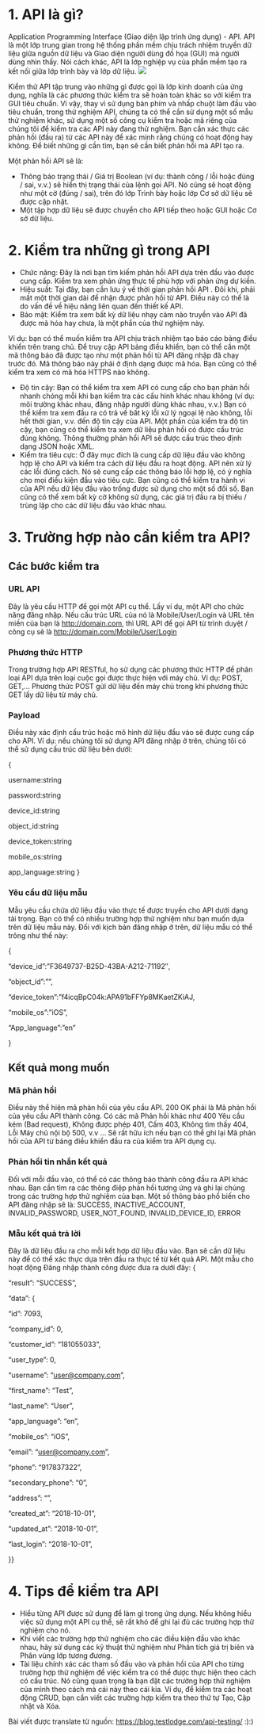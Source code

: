 # 1. API là gì?
Application Programming Interface (Giao diện lập trình ứng dụng) - API. API là một lớp trung gian trong hệ thống phần mềm chịu trách nhiệm truyền dữ liệu giữa nguồn dữ liệu và Giao diện người dùng đồ họa (GUI) mà người dùng nhìn thấy. Nói cách khác, API là lớp nghiệp vụ của phần mềm tạo ra kết nối giữa lớp trình bày và lớp dữ liệu.
![](https://images.viblo.asia/b83eee70-99c9-46e7-a502-4ecc387fff15.png)

Kiểm thử API tập trung vào những gì được gọi là lớp kinh doanh của ứng dụng, nghĩa là các phương thức kiểm tra sẽ hoàn toàn khác so với kiểm tra GUI tiêu chuẩn. Vì vậy, thay vì sử dụng bàn phím và nhấp chuột làm đầu vào tiêu chuẩn, trong thử nghiệm API, chúng ta có thể cần sử dụng một số mẫu thử nghiệm khác, sử dụng một số công cụ kiểm tra hoặc mã riêng của chúng tôi để kiểm tra các API này đang thử nghiệm. Bạn cần xác thực các phản hồi (đầu ra) từ các API này để xác minh rằng chúng có hoạt động hay không. Để biết những gì cần tìm, bạn sẽ cần biết phản hồi mà API tạo ra.

Một phản hồi API sẽ là:

- Thông báo trạng thái / Giá trị Boolean (ví dụ: thành công / lỗi hoặc đúng / sai, v.v.) sẽ hiển thị trạng thái của lệnh gọi API. Nó cũng sẽ hoạt động như một cờ (đúng / sai), trên đó lớp Trình bày hoặc lớp Cơ sở dữ liệu sẽ được cập nhật.
- Một tập hợp dữ liệu sẽ được chuyển cho API tiếp theo hoặc GUI hoặc Cơ sở dữ liệu.
# 2. Kiểm tra những gì trong API
- Chức năng: Đây là nơi bạn tìm kiếm phản hồi API dựa trên đầu vào được cung cấp. Kiểm tra xem phản ứng thực tế phù hợp với phản ứng dự kiến.
- Hiệu suất: Tại đây, bạn cần lưu ý về thời gian phản hồi API . Đôi khi, phải mất một thời gian dài để nhận được phản hồi từ API. Điều này có thể là do vấn đề về hiệu năng liên quan đến thiết kế API.
- Bảo mật: Kiểm tra xem bất kỳ dữ liệu nhạy cảm nào truyền vào API đã được mã hóa hay chưa, là một phần của thử nghiệm này. 

Ví dụ: bạn có thể muốn kiểm tra API chịu trách nhiệm tạo báo cáo bảng điều khiển trên trang chủ. Để truy cập API bảng điều khiển, bạn có thể cần một mã thông báo đã được tạo như một phản hồi từ API đăng nhập đã chạy trước đó. Mã thông báo này phải ở định dạng được mã hóa. Bạn cũng có thể kiểm tra xem có mã hóa HTTPS nào không.
- Độ tin cậy: Bạn có thể kiểm tra xem API có cung cấp cho bạn phản hồi nhanh chóng mỗi khi bạn kiểm tra các cấu hình khác nhau không (ví dụ: môi trường khác nhau, đăng nhập người dùng khác nhau, v.v.) Bạn có thể kiểm tra xem đầu ra có trả về bất kỳ lỗi xử lý ngoại lệ nào không, lỗi hết thời gian, v.v. đến độ tin cậy của API. Một phần của kiểm tra độ tin cậy, bạn cũng có thể kiểm tra xem dữ liệu phản hồi có được cấu trúc đúng không. Thông thường phản hồi API sẽ được cấu trúc theo định dạng JSON hoặc XML.
- Kiểm tra tiêu cực: Ở đây mục đích là cung cấp dữ liệu đầu vào không hợp lệ cho API và kiểm tra cách dữ liệu đầu ra hoạt động. API nên xử lý các lỗi đúng cách. Nó sẽ cung cấp các thông báo lỗi hợp lệ, có ý nghĩa cho mọi điều kiện đầu vào tiêu cực. Bạn cũng có thể kiểm tra hành vi của API nếu dữ liệu đầu vào trống được sử dụng cho một số đối số. Bạn cũng có thể xem bất kỳ cờ không sử dụng, các giá trị đầu ra bị thiếu / trùng lặp cho các dữ liệu đầu vào khác nhau.
# 3. Trường hợp nào cần kiểm tra API?
## Các bước kiểm tra
### URL API

Đây là yêu cầu HTTP để gọi một API cụ thể. Lấy ví dụ, một API cho chức năng đăng nhập. Nếu cấu trúc URL của nó là Mobile/User/Login và URL tên miền của bạn là http://domain.com, thì URL API để gọi API từ trình duyệt / công cụ sẽ là http://domain.com/Mobile/User/Login

### Phương thức HTTP

Trong trường hợp API RESTful, họ sử dụng các phương thức HTTP để phân loại API dựa trên loại cuộc gọi được thực hiện với máy chủ. Ví dụ: POST, GET,... Phương thức POST gửi dữ liệu đến máy chủ trong khi phương thức GET lấy dữ liệu từ máy chủ.

### Payload

Điều này xác định cấu trúc hoặc mô hình dữ liệu đầu vào sẽ được cung cấp cho API. Ví dụ: nếu chúng tôi sử dụng API đăng nhập ở trên, chúng tôi có thể sử dụng cấu trúc dữ liệu bên dưới:

{

username:string

password:string

device_id:string

object_id:string

device_token:string

mobile_os:string

app_language:string
}

### Yêu cầu dữ liệu mẫu

Mẫu yêu cầu chứa dữ liệu đầu vào thực tế được truyền cho API dưới dạng tải trọng. Bạn có thể có nhiều trường hợp thử nghiệm như bạn muốn dựa trên dữ liệu mẫu này. Đối với kịch bản đăng nhập ở trên, dữ liệu mẫu có thể trông như thế này:

{

“device_id”:”F3649737-B25D-43BA-A212-71192″,

“object_id”:””,

“device_token”:”f4icqBpC04k:APA91bFFYp8MKaetZKiAJ,

“mobile_os”:”iOS”,

“App_language”:”en”

}

## Kết quả mong muốn
### Mã phản hồi

Điều này thể hiện mã phản hồi của yêu cầu API. 200 OK phải là Mã phản hồi của yêu cầu API thành công. Có các mã Phản hồi khác như 400 Yêu cầu kém (Bad request), Không được phép 401, Cấm 403, Không tìm thấy 404, Lỗi Máy chủ nội bộ 500, v.v ... Sẽ rất hữu ích nếu bạn có thể ghi lại Mã phản hồi của API từ bảng điều khiển đầu ra của kiểm tra API dụng cụ.

### Phản hồi tin nhắn kết quả
Đối với mỗi đầu vào, có thể có các thông báo thành công đầu ra API khác nhau. Bạn cần tìm ra các thông điệp phản hồi tương ứng và ghi lại chúng trong các trường hợp thử nghiệm của bạn. Một số thông báo phổ biến cho API đăng nhập sẽ là: SUCCESS, INACTIVE_ACCOUNT, INVALID_PASSWORD, USER_NOT_FOUND, INVALID_DEVICE_ID, ERROR

### Mẫu kết quả trả lời
Đây là dữ liệu đầu ra cho mỗi kết hợp dữ liệu đầu vào. Bạn sẽ cần dữ liệu này để có thể xác thực dựa trên đầu ra thực tế từ kết quả API. Một mẫu cho hoạt động Đăng nhập thành công được đưa ra dưới đây:
{

“result”: “SUCCESS”,

“data”: {

“id”: 7093,

“company_id”: 0,

“customer_id”: “181055033”,

“user_type”: 0,

“username”: “user@company.com”,

“first_name”: “Test”,

“last_name”: “User”,

“app_language”: “en”,

“mobile_os”: “iOS”,

“email”: “user@company.com”,

“phone”: “917837322”,

“secondary_phone”: “0”,

“address”: “”,

“created_at”: “2018-10-01”,

“updated_at”: “2018-10-01”,

“last_login”: “2018-10-01”,

}}
# 4. Tips để kiểm tra API
- Hiểu từng API được sử dụng để làm gì trong ứng dụng. Nếu không hiểu việc sử dụng một API cụ thể, sẽ rất khó để ghi lại đủ các trường hợp thử nghiệm cho nó.
- Khi viết các trường hợp thử nghiệm cho các điều kiện đầu vào khác nhau, hãy sử dụng các kỹ thuật thử nghiệm như Phân tích giá trị biên và Phân vùng lớp tương đương.
- Tài liệu chính xác các tham số đầu vào và phản hồi của API cho từng trường hợp thử nghiệm để việc kiểm tra có thể được thực hiện theo cách có cấu trúc. Nó cũng quan trọng là bạn đặt  các trường hợp thử nghiệm của mình theo cách mà cái này theo cái kia. Ví dụ, để kiểm tra các hoạt động CRUD, bạn cần viết các trường hợp kiểm tra theo thứ tự Tạo, Cập nhật và Xóa.

Bài viết được translate từ nguồn: https://blog.testlodge.com/api-testing/ :):)
